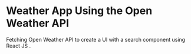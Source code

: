 # Weather App Using the Open Weather API
Fetching Open Weather API to create a UI with a search component using React JS
.
